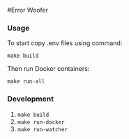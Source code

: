 #Error Woofer

### Usage

To start copy .env files using command:

`make build`

Then run Docker containers:

`make run-all`

### Development

1. `make build` 
2. `make run-docker`
3. `make run-watcher`
